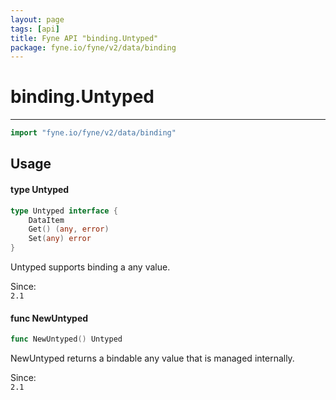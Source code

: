 ```yaml
---
layout: page
tags: [api]
title: Fyne API "binding.Untyped"
package: fyne.io/fyne/v2/data/binding
---
```


# binding.Untyped
---
```go
import "fyne.io/fyne/v2/data/binding"
```

## Usage

#### type Untyped

```go
type Untyped interface {
	DataItem
	Get() (any, error)
	Set(any) error
}
```

Untyped supports binding a any value.


<div class="since">Since: <code>
2.1</code></div>

#### func  NewUntyped

```go
func NewUntyped() Untyped
```
NewUntyped returns a bindable any value that is managed internally.


<div class="since">Since: <code>
2.1</code></div>

